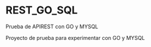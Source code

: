# REST_GO_SQL
Prueba de APIREST con GO y MYSQL

Proyecto de prueba para experimentar con GO y MYSQL
